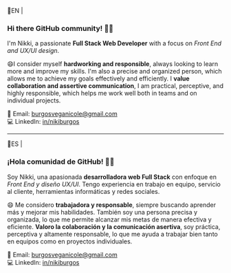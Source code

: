 📌EN |   
### Hi there GitHub community! 👋🏻

I'm Nikki, a passionate  **Full Stack Web Developer** with a focus on *Front End and UX/UI design*. 

😄I consider myself **hardworking and responsible**, always looking to learn more and improve my skills. I'm also a precise and organized person, which allows me to achieve my goals effectively and efficiently. I **value collaboration and assertive communication**, I am practical, perceptive, and highly responsible, which helps me work well both in teams and on individual projects.

📧 Email: burgosveganicole@gmail.com  
💻 LinkedIn: [in/nikiburgos](https://www.linkedin.com/in/nikiburgos/)  

---

📌ES |  

### ¡Hola comunidad de GitHub! 👋🏻

Soy Nikki, una apasionada **desarrolladora web Full Stack** con enfoque en *Front End y diseño UX/UI*. 
Tengo experiencia en trabajo en equipo, servicio al cliente, herramientas informáticas y redes sociales.

😄 Me considero **trabajadora y responsable**, siempre buscando aprender más y mejorar mis habilidades. 
También soy una persona precisa y organizada, lo que me permite alcanzar mis metas de manera efectiva y eficiente. **Valoro la colaboración y la comunicación asertiva**, soy práctica, perceptiva y altamente responsable, lo que me ayuda a trabajar bien tanto en equipos como en proyectos individuales.

📧 Email: burgosveganicole@gmail.com  
💻 LinkedIn: [in/nikiburgos](https://www.linkedin.com/in/nikiburgos/)  

